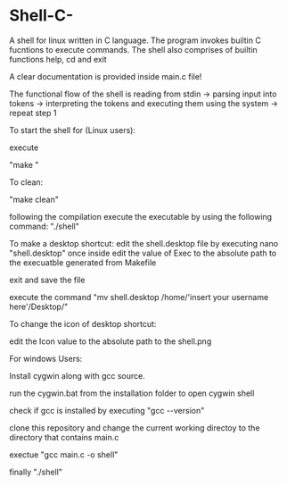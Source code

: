 # Shell-C-
A shell for linux written in C language.
The program invokes builtin C fucntions to execute commands.
The shell also comprises of builtin functions help, cd and exit

A clear documentation is provided inside main.c file!

The functional flow of the shell is reading from stdin -> parsing input
into tokens -> interpreting the tokens and executing them using the system -> repeat step 1

To start the shell for (Linux users):

execute

"make "

To clean:

"make clean"

following the compilation execute the executable by using the following
command:
"./shell" 


To make a desktop shortcut:
edit the shell.desktop file by executing nano "shell.desktop"
once inside edit the value of Exec to the absolute path to the execuatble generated from Makefile
 
exit and save the file

execute the command "mv shell.desktop /home/'insert your username here'/Desktop/"

To change the icon of desktop shortcut:

edit the Icon value to the absolute path to the shell.png



For windows Users:

Install cygwin along with gcc source.

run the cygwin.bat from the installation folder to open cygwin shell

check if gcc is installed by executing "gcc --version"

clone this repository and change the current working directoy to the directory that contains main.c

exectue "gcc main.c -o shell"

finally "./shell"
